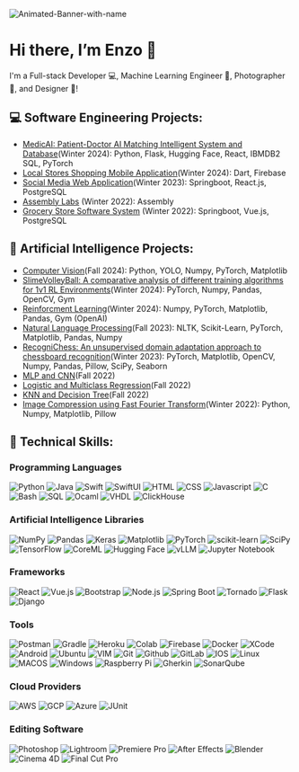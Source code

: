 ![Animated-Banner-with-name](https://user-images.githubusercontent.com/72216366/236807657-989b65c7-1594-46b7-85ce-b46fbf322ea8.gif)

# Hi there, I’m Enzo 👋
  
I'm a Full-stack Developer 💻, Machine Learning Engineer 🦾, Photographer 📸, and Designer 🎨!
## 💻 Software Engineering Projects:
  -  [MedicAI: Patient-Doctor AI Matching Intelligent System and Database](https://github.com/Enzo2806/MedicAI/tree/main)(Winter 2024): Python, Flask, Hugging Face, React, IBMDB2 SQL, PyTorch
  -  [Local Stores Shopping Mobile Application](https://github.com/Enzo2806/LocalBee-Mobile-Application)(Winter 2024): Dart, Firebase
  -  [Social Media Web Application](https://github.com/Enzo2806/Purposeful)(Winter 2023): Springboot, React.js, PostgreSQL
  -  [Assembly Labs](https://github.com/Enzo2806/Assembly-Labs) (Winter 2022): Assembly
  -  [Grocery Store Software System](https://github.com/Enzo2806/Grocery-Store-Software-System) (Winter 2022): Springboot, Vue.js, PostgreSQL
## 🦾 Artificial Intelligence Projects:
  - [Computer Vision](https://github.com/Enzo2806/Computer-Vision)(Fall 2024): Python, YOLO, Numpy, PyTorch, Matplotlib
  - [SlimeVolleyBall: A comparative analysis of different training algorithms for 1v1 RL Environments](https://github.com/Enzo2806/SlimeVolleyball?tab=readme-ov-file)(Winter 2024): PyTorch, Numpy, Pandas, OpenCV, Gym
  - [Reinforcment Learning](https://github.com/Enzo2806/Reinforcement-Learning/tree/main)(Winter 2024): Numpy, PyTorch, Matplotlib, Pandas, Gym (OpenAI)
  - [Natural Language Processing](https://github.com/Enzo2806/Natural-language-processing)(Fall 2023): NLTK, Scikit-Learn, PyTorch, Matplotlib, Pandas, Numpy
  - [RecogniChess: An unsupervised domain adaptation approach to chessboard recognition](https://github.com/Enzo2806/RecogniChess)(Winter 2023): PyTorch, Matplotlib, OpenCV, Numpy, Pandas, Pillow, SciPy, Seaborn
  - [MLP and CNN](https://github.com/Enzo2806/MLP-CNN)(Fall 2022)
  - [Logistic and Multiclass Regression](https://github.com/Enzo2806/Logistic-Multiclass)(Fall 2022)
  - [KNN and Decision Tree](https://github.com/Enzo2806/KNN-DecisionTree)(Fall 2022)
  - [Image Compression using Fast Fourier Transform](https://github.com/Enzo2806/ECSE343-FinalProject)(Winter 2022): Python, Numpy, Matplotlib, Pillow
## 💼 Technical Skills: 

### Programming Languages
![Python](https://img.shields.io/badge/Python-14354C?style=for-the-badge&logo=python&logoColor=white) ![Java](https://img.shields.io/badge/Java-ED8B00?style=for-the-badge&logo=openjdk&logoColor=white) ![Swift](https://img.shields.io/badge/Swift-FA7343?style=for-the-badge&logo=swift&logoColor=white) ![SwiftUI](https://img.shields.io/badge/SwiftUI-1572B6?style=for-the-badge&logo=swift&logoColor=white) ![HTML](https://img.shields.io/badge/HTML-239120?style=for-the-badge&logo=html5&logoColor=white) ![CSS](https://img.shields.io/badge/CSS-239120?&style=for-the-badge&logo=css3&logoColor=white) ![Javascript](https://img.shields.io/badge/JavaScript-F7DF1E?style=for-the-badge&logo=javascript&logoColor=black) ![C](https://img.shields.io/badge/C-00599C?style=for-the-badge&logo=c&logoColor=white) ![Bash](https://img.shields.io/badge/Bash-4EAA25?style=for-the-badge&logo=gnubash&logoColor=white) ![SQL](https://img.shields.io/badge/SQL-CC2927?style=for-the-badge&logo=microsoftsqlserver&logoColor=white) ![Ocaml](https://img.shields.io/badge/OCaml-E34F26?style=for-the-badge&logo=ocaml&logoColor=white) ![VHDL](https://img.shields.io/badge/VHDL-007ACC?style=for-the-badge&logoColor=white) ![ClickHouse](https://img.shields.io/badge/ClickHouse-FFCC00?style=for-the-badge&logo=clickhouse&logoColor=black)

### Artificial Intelligence Libraries
![NumPy](https://img.shields.io/badge/numpy-%23013243.svg?style=for-the-badge&logo=numpy&logoColor=white) ![Pandas](https://img.shields.io/badge/pandas-%23150458.svg?style=for-the-badge&logo=pandas&logoColor=white) ![Keras](https://img.shields.io/badge/Keras-%23D00000.svg?style=for-the-badge&logo=Keras&logoColor=white) ![Matplotlib](https://img.shields.io/badge/Matplotlib-%23ffffff.svg?style=for-the-badge&logo=Matplotlib&logoColor=black) ![PyTorch](https://img.shields.io/badge/PyTorch-%23EE4C2C.svg?style=for-the-badge&logo=PyTorch&logoColor=white) ![scikit-learn](https://img.shields.io/badge/scikit--learn-%23F7931E.svg?style=for-the-badge&logo=scikit-learn&logoColor=white) ![SciPy](https://img.shields.io/badge/SciPy-%230C55A5.svg?style=for-the-badge&logo=scipy&logoColor=%white) ![TensorFlow](https://img.shields.io/badge/TensorFlow-%23FF6F00.svg?style=for-the-badge&logo=TensorFlow&logoColor=white) ![CoreML](https://img.shields.io/badge/CoreML-0096FF?style=for-the-badge&logoColor=white) ![Hugging Face](https://img.shields.io/badge/Hugging%20Face-FFD700?style=for-the-badge&logo=huggingface&logoColor=black) ![vLLM](https://img.shields.io/badge/vLLM-007ACC?style=for-the-badge&logo=python&logoColor=white) ![Jupyter Notebook](https://img.shields.io/badge/jupyter-%23FA0F00.svg?style=for-the-badge&logo=jupyter&logoColor=white)

### Frameworks
![React](https://img.shields.io/badge/React-20232A?style=for-the-badge&logo=react&logoColor=61DAFB) ![Vue.js](https://img.shields.io/badge/Vue.js-35495E?style=for-the-badge&logo=vue.js&logoColor=4FC08D) ![Bootstrap](https://img.shields.io/badge/Bootstrap-563D7C?style=for-the-badge&logo=bootstrap&logoColor=white) ![Node.js](https://img.shields.io/badge/Node.js-43853D?style=for-the-badge&logo=node-dot-js&logoColor=white) ![Spring Boot](https://img.shields.io/badge/Spring%20Boot-6DB33F?style=for-the-badge&logo=springboot&logoColor=white) ![Tornado](https://img.shields.io/badge/Tornado-FF3E00?style=for-the-badge&logo=python&logoColor=white) ![Flask](https://img.shields.io/badge/Flask-000000?style=for-the-badge&logo=flask&logoColor=white) ![Django](https://img.shields.io/badge/Django-092E20?style=for-the-badge&logo=django&logoColor=white) 

### Tools
![Postman](https://img.shields.io/badge/Postman-FF6C37?style=for-the-badge&logo=postman&logoColor=white) ![Gradle](https://img.shields.io/badge/Gradle-02303A.svg?style=for-the-badge&logo=Gradle&logoColor=white) ![Heroku](https://img.shields.io/badge/Heroku-430098?style=for-the-badge&logo=heroku&logoColor=white) ![Colab](https://img.shields.io/badge/Colab-F9AB00?style=for-the-badge&logo=googlecolab&color=525252) ![Firebase](https://img.shields.io/badge/Firebase-FFCA28?style=for-the-badge&logo=firebase&logoColor=black) ![Docker](https://img.shields.io/badge/Docker-2496ED?style=for-the-badge&logo=docker&logoColor=white) ![XCode](https://img.shields.io/badge/Xcode-007ACC?style=for-the-badge&logo=Xcode&logoColor=white) ![Android](https://img.shields.io/badge/Android_Studio-3DDC84?style=for-the-badge&logo=android-studio&logoColor=white) ![Ubuntu](https://img.shields.io/badge/Ubuntu-E95420?style=for-the-badge&logo=ubuntu&logoColor=white) ![VIM](https://img.shields.io/badge/VIM-%2311AB00.svg?&style=for-the-badge&logo=vim&logoColor=white) ![Git](https://img.shields.io/badge/GIT-E44C30?style=for-the-badge&logo=git&logoColor=white) ![Github](https://img.shields.io/badge/GitHub-100000?style=for-the-badge&logo=github&logoColor=white) ![GitLab](https://img.shields.io/badge/GitLab-330F63?style=for-the-badge&logo=gitlab&logoColor=white) ![IOS](https://img.shields.io/badge/iOS-000000?style=for-the-badge&logo=ios&logoColor=white) ![Linux](https://img.shields.io/badge/Linux-FCC624?style=for-the-badge&logo=linux&logoColor=black) ![MACOS](https://img.shields.io/badge/mac%20os-000000?style=for-the-badge&logo=apple&logoColor=white) ![Windows](https://img.shields.io/badge/Windows-0078D6?style=for-the-badge&logo=windows&logoColor=white) ![Raspberry Pi](https://img.shields.io/badge/-RaspberryPi-C51A4A?style=for-the-badge&logo=Raspberry-Pi) ![Gherkin](https://img.shields.io/badge/Gherkin-000000?style=for-the-badge&logo=gherkin&logoColor=white) ![SonarQube](https://img.shields.io/badge/SonarQube-4E9BCD?style=for-the-badge&logo=sonarqube&logoColor=white)

### Cloud Providers
![AWS](https://img.shields.io/badge/AWS-232F3E?style=for-the-badge&logo=amazonaws&logoColor=white) ![GCP](https://img.shields.io/badge/Google%20Cloud-4285F4?style=for-the-badge&logo=googlecloud&logoColor=white) ![Azure](https://img.shields.io/badge/Azure-0078D4?style=for-the-badge&logo=microsoftazure&logoColor=white) ![JUnit](https://img.shields.io/badge/JUnit-25A162?style=for-the-badge&logo=java&logoColor=white) 

### Editing Software
![Photoshop](https://img.shields.io/badge/Photoshop-31A8FF?style=for-the-badge&logo=adobephotoshop&logoColor=white) ![Lightroom](https://img.shields.io/badge/Lightroom-31A8FF?style=for-the-badge&logo=adobelightroom&logoColor=white) ![Premiere Pro](https://img.shields.io/badge/Premiere_Pro-9999FF?style=for-the-badge&logo=adobepremierepro&logoColor=white) ![After Effects](https://img.shields.io/badge/After_Effects-9999FF?style=for-the-badge&logo=adobeaftereffects&logoColor=white) ![Blender](https://img.shields.io/badge/Blender-F5792A?style=for-the-badge&logo=blender&logoColor=white) ![Cinema 4D](https://img.shields.io/badge/Cinema_4D-011A6A?style=for-the-badge&logo=maxon&logoColor=white) ![Final Cut Pro](https://img.shields.io/badge/Final_Cut_Pro-000000?style=for-the-badge&logo=apple&logoColor=white)
